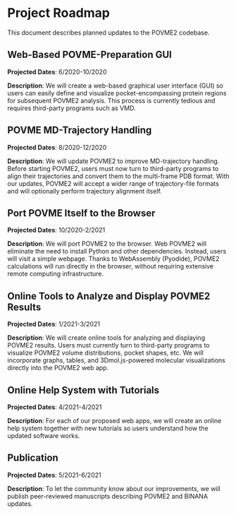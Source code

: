 # Project Roadmap

This document describes planned updates to the POVME2 codebase.

## Web-Based POVME-Preparation GUI

**Projected Dates**: 6/2020-10/2020

**Description**: We will create a web-based graphical user interface (GUI) so
users can easily define and visualize pocket-encompassing protein regions for
subsequent POVME2 analysis. This process is currently tedious and requires
third-party programs such as VMD.

## POVME MD-Trajectory Handling

**Projected Dates**: 8/2020-12/2020

**Description**: We will update POVME2 to improve MD-trajectory handling.
Before starting POVME2, users must now turn to third-party programs to align
their trajectories and convert them to the multi-frame PDB format. With our
updates, POVME2 will accept a wider range of trajectory-file formats and will
optionally perform trajectory alignment itself.

## Port POVME Itself to the Browser

**Projected Dates**: 10/2020-2/2021

**Description**: We will port POVME2 to the browser. Web POVME2 will eliminate
the need to install Python and other dependencies. Instead, users will visit a
simple webpage. Thanks to WebAssembly (Pyodide), POVME2 calculations will run
directly in the browser, without requiring extensive remote computing
infrastructure.

## Online Tools to Analyze and Display POVME2 Results

**Projected Dates**: 1/2021-3/2021

**Description**: We will create online tools for analyzing and displaying
POVME2 results. Users must currently turn to third-party programs to visualize
POVME2 volume distributions, pocket shapes, etc. We will incorporate graphs,
tables, and 3Dmol.js-powered molecular visualizations directly into the POVME2
web app.

## Online Help System with Tutorials

**Projected Dates**: 4/2021-4/2021

**Description**: For each of our proposed web apps, we will create an online
help system together with new tutorials so users understand how the updated
software works.

## Publication

**Projected Dates**: 5/2021-6/2021

**Description**: To let the community know about our improvements, we will
publish peer-reviewed manuscripts describing POVME2 and BINANA updates.
